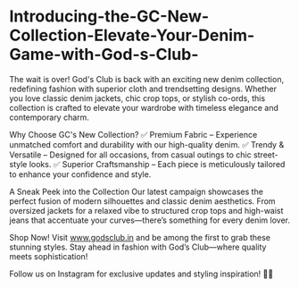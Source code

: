 # Introducing-the-GC-New-Collection-Elevate-Your-Denim-Game-with-God-s-Club-

The wait is over! God's Club is back with an exciting new denim collection, redefining fashion with superior cloth and trendsetting designs. Whether you love classic denim jackets, chic crop tops, or stylish co-ords, this collection is crafted to elevate your wardrobe with timeless elegance and contemporary charm.

Why Choose GC's New Collection?
✅ Premium Fabric – Experience unmatched comfort and durability with our high-quality denim.
✅ Trendy & Versatile – Designed for all occasions, from casual outings to chic street-style looks.
✅ Superior Craftsmanship – Each piece is meticulously tailored to enhance your confidence and style.

A Sneak Peek into the Collection
Our latest campaign showcases the perfect fusion of modern silhouettes and classic denim aesthetics. From oversized jackets for a relaxed vibe to structured crop tops and high-waist jeans that accentuate your curves—there’s something for every denim lover.

Shop Now!
Visit www.godsclub.in and be among the first to grab these stunning styles. Stay ahead in fashion with God’s Club—where quality meets sophistication!

Follow us on Instagram for exclusive updates and styling inspiration! 📸✨

